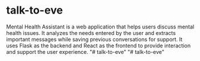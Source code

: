 # talk-to-eve
Mental Health Assistant is a web application that helps users discuss mental health issues. It analyzes the needs entered by the user and extracts important messages while saving previous conversations for support. It uses Flask as the backend and React as the frontend to provide interaction and support the user experience.
"# talk-to-eve" 
"# talk-to-eve" 

